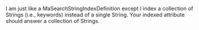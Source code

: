 I am just like a MaSearchStringIndexDefinition except I index a collection of Strings (i.e., keywords) instead of a single String.  Your indexed attribute should answer a collection of Strings.